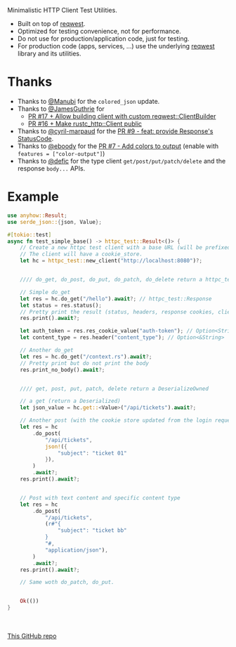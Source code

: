 
Minimalistic HTTP Client Test Utilities.

- Built on top of [reqwest](https://crates.io/crates/reqwest).
- Optimized for testing convenience, not for performance. 
- Do not use for production/application code, just for testing.
- For production code (apps, services, ...) use the underlying [reqwest](https://crates.io/crates/reqwest) library and its utilities.

# Thanks

- Thanks to [@Manubi](https://github.com/Manubi) for the `colored_json` update.
- Thanks to [@JamesGuthrie](https://github.com/JamesGuthrie) for 
	- [PR #17 + Allow building client with custom reqwest::ClientBuilder](https://github.com/jeremychone/rust-httpc-test/pull/17)
	- [PR #16 + Make rustc_http::Client public](https://github.com/jeremychone/rust-httpc-test/pull/16)
- Thanks to [@cyril-marpaud](https://github.com/cyril-marpaud) for the [PR #9 - feat: provide Response's StatusCode](https://github.com/jeremychone/rust-httpc-test/pull/9). 
- Thanks to [@eboody](https://github.com/eboody) for the [PR #7 - Add colors to output](https://github.com/jeremychone/rust-httpc-test/pull/7) (enable with `features = ["color-output"]`)
- Thanks to [@defic](https://github.com/defic) for the type client `get/post/put/patch/delete` and the response `body...` APIs.


# Example

```rs
use anyhow::Result;
use serde_json::{json, Value};

#[tokio::test]
async fn test_simple_base() -> httpc_test::Result<()> {
	// Create a new httpc test client with a base URL (will be prefixed for all calls)
	// The client will have a cookie_store.
	let hc = httpc_test::new_client("http://localhost:8080")?;


	//// do_get, do_post, do_put, do_patch, do_delete return a httpc_test::Response

	// Simple do_get
	let res = hc.do_get("/hello").await?; // httpc_test::Response 
	let status = res.status();
	// Pretty print the result (status, headers, response cookies, client cookies, body)
	res.print().await?;

	let auth_token = res.res_cookie_value("auth-token"); // Option<String>
	let content_type = res.header("content_type"); // Option<&String>

	// Another do_get
	let res = hc.do_get("/context.rs").await?;
	// Pretty print but do not print the body 
	res.print_no_body().await?;


	//// get, post, put, patch, delete return a DeserializeOwned

	// a get (return a Deserialized)
	let json_value = hc.get::<Value>("/api/tickets").await?;

	// Another post (with the cookie store updated from the login request above )
	let res = hc
		.do_post(
			"/api/tickets",
			json!({
				"subject": "ticket 01"
			}),
		)
		.await?;
	res.print().await?;


	// Post with text content and specific content type
	let res = hc
		.do_post(
			"/api/tickets",
			(r#"{
				"subject": "ticket bb"
			}
			"#, 
			"application/json"),
		)
		.await?;
	res.print().await?;

	// Same woth do_patch, do_put.


	Ok(())
}
```

<br /><br />
[This GitHub repo](https://github.com/jeremychone/rust-httpc-test)